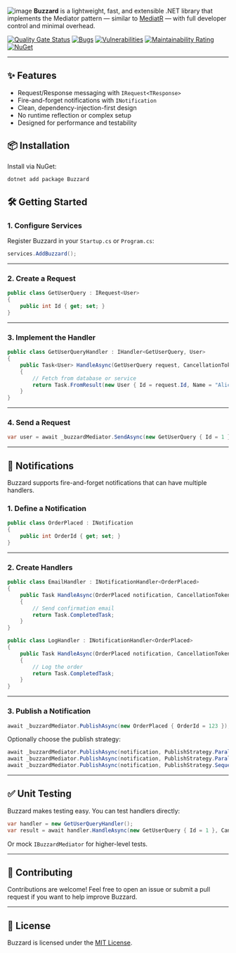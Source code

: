 ![image](https://github.com/user-attachments/assets/6a393177-4c54-4fc6-8bf8-9bc7e443f1fd)
**Buzzard** is a lightweight, fast, and extensible .NET library that implements the Mediator pattern — similar to [MediatR](https://github.com/jbogard/MediatR) — with full developer control and minimal overhead.

[![Quality Gate Status](https://sonarcloud.io/api/project_badges/measure?project=juniorschroder_Buzzard&metric=alert_status)](https://sonarcloud.io/summary/new_code?id=juniorschroder_Buzzard)
[![Bugs](https://sonarcloud.io/api/project_badges/measure?project=juniorschroder_Buzzard&metric=bugs)](https://sonarcloud.io/summary/new_code?id=juniorschroder_Buzzard)
[![Vulnerabilities](https://sonarcloud.io/api/project_badges/measure?project=juniorschroder_Buzzard&metric=vulnerabilities)](https://sonarcloud.io/summary/new_code?id=juniorschroder_Buzzard)
[![Maintainability Rating](https://sonarcloud.io/api/project_badges/measure?project=juniorschroder_Buzzard&metric=sqale_rating)](https://sonarcloud.io/summary/new_code?id=juniorschroder_Buzzard)
[![NuGet](https://img.shields.io/nuget/v/Buzzard.svg?label=NuGet&style=flat-square)](https://www.nuget.org/packages/Buzzard/)

---
## ✨ Features
- Request/Response messaging with `IRequest<TResponse>`
- Fire-and-forget notifications with `INotification`
- Clean, dependency-injection-first design
- No runtime reflection or complex setup
- Designed for performance and testability

## 📦 Installation
Install via NuGet:
```bash
dotnet add package Buzzard
```
## 🛠️ Getting Started

### 1. Configure Services

Register Buzzard in your `Startup.cs` or `Program.cs`:

```csharp
services.AddBuzzard();
```

---
### 2. Create a Request

```csharp
public class GetUserQuery : IRequest<User>
{
    public int Id { get; set; }
}
```

---

### 3. Implement the Handler

```csharp
public class GetUserQueryHandler : IHandler<GetUserQuery, User>
{
    public Task<User> HandleAsync(GetUserQuery request, CancellationToken cancellationToken)
    {
        // Fetch from database or service
        return Task.FromResult(new User { Id = request.Id, Name = "Alice" });
    }
}
```

---

### 4. Send a Request

```csharp
var user = await _buzzardMediator.SendAsync(new GetUserQuery { Id = 1 });
```

---

## 🔔 Notifications

Buzzard supports fire-and-forget notifications that can have multiple handlers.

### 1. Define a Notification

```csharp
public class OrderPlaced : INotification
{
    public int OrderId { get; set; }
}
```

---

### 2. Create Handlers
```csharp
public class EmailHandler : INotificationHandler<OrderPlaced>
{
    public Task HandleAsync(OrderPlaced notification, CancellationToken cancellationToken)
    {
        // Send confirmation email
        return Task.CompletedTask;
    }
}
```

```csharp
public class LogHandler : INotificationHandler<OrderPlaced>
{
    public Task HandleAsync(OrderPlaced notification, CancellationToken cancellationToken)
    {
        // Log the order
        return Task.CompletedTask;
    }
}
```

---

### 3. Publish a Notification

```csharp
await _buzzardMediator.PublishAsync(new OrderPlaced { OrderId = 123 });
```

Optionally choose the publish strategy:

```csharp
await _buzzardMediator.PublishAsync(notification, PublishStrategy.Parallel);         // Background threads
await _buzzardMediator.PublishAsync(notification, PublishStrategy.ParallelWhenAll); // Waits for all
await _buzzardMediator.PublishAsync(notification, PublishStrategy.Sequential);      // Default
```

---

## ✅ Unit Testing
Buzzard makes testing easy. You can test handlers directly:

```csharp
var handler = new GetUserQueryHandler();
var result = await handler.HandleAsync(new GetUserQuery { Id = 1 }, CancellationToken.None);
```

Or mock `IBuzzardMediator` for higher-level tests.

---

## 🤝 Contributing

Contributions are welcome! Feel free to open an issue or submit a pull request if you want to help improve Buzzard.

---

## 📄 License

Buzzard is licensed under the [MIT License](LICENSE).
